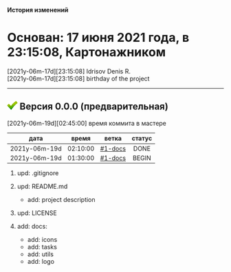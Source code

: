 [M]: #main  "история проекта"
[P]: icons/progress.png
[S]: icons/success.png
[B]: icons/bug.png

<a name="main"></a>
**История изменений**  

Основан: 17 июня 2021 года, в 23:15:08, Картонажником
=====================================================

[2021y-06m-17d][23:15:08] Idrisov Denis R.  
[2021y-06m-17d][23:15:08] birthday of the project  

---------------------------------------------------

<a name="v000"></a>
[![S]][M] **Версия 0.0.0 (предварительная)**  
--------------------------------------------
[2021y-06m-19d][02:45:00] время коммита в мастере  

|      дата     |  время   |   ветка   | статус |  
|:-------------:|:--------:|:---------:|:------:|  
| 2021y-06m-19d | 02:10:00 | [#1-docs] | DONE   |  
| 2021y-06m-19d | 01:30:00 | [#1-docs] | BEGIN  |  

1) upd: .gitignore  

2) upd: README.md  
     - add: project description  

3) upd: LICENSE  

4) add: docs:  
     - add: icons  
     - add: tasks  
     - add: utils  
     - add: logo  

[#1-docs]: tasks/2021y-06m-19d-0001-docs.md